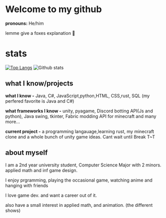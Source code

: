 # Welcome to my github

<b>pronouns:</b> He/him

lemme give a foxes explanation 🦊

# stats

[![Top Langs](https://github-readme-stats.vercel.app/api/top-langs/?username=TheoW03&theme=cobalt&layout=compact)](https://github.com/anuraghazra/github-readme-stats)
![Github stats](https://github-readme-stats.vercel.app/api?username=TheoW03&theme=cobalt&show_icons=true&count_private=true)


<h2> what I know/projects </h2>

<b>what I know -</b> Java, C#, JavaScript,python,HTML, CSS,rust, SQL (my perfered favorite is Java and C#) 

<b>what frameworks I know -</b> unity, pyagame, Discord botting API(Js and python), Java swing, tkinter, Fabric modding API for minecraft and many more...

<b>current project -</b> a programming langauage,learning rust, my minecraft clone and a whole bunch of unity game ideas. Cant wait until Break T~T

<h2> about myself </h2>

I am a 2nd year university student, Computer Science Major with 2 minors. applied math and inf game design. 

I enjoy prgramming, playing the occasional game, watching anime and hanging with friends

I love game dev. and want a career out of it.

also have a small interest in applied math, and animation. (the different shows) 

